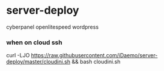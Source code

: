 # server-deploy
cyberpanel openlitespeed wordpress 

### when on cloud ssh
curl -LJO https://raw.githubusercontent.com/iDaemo/server-deploy/master/cloudini.sh && bash cloudini.sh
